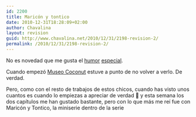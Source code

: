 ```yaml
---
id: 2200
title: Maricón y tontico
date: 2010-12-31T18:28:09+02:00
author: Chavalina
layout: revision
guid: http://www.chavalina.net/2010/12/31/2198-revision-2/
permalink: /2010/12/31/2198-revision-2/
---
```

No es novedad que me gusta el <a href="http://www.chavalina.net/2007/10/18/post-822/" target="_self">humor</a> <a href="http://www.chavalina.net/2008/02/01/post-834/" target="_self">especial</a>.

Cuando empezó <a href="http://www.antena3.com/neox/series/museo-coconut/" target="_blank">Museo Coconut</a> estuve a punto de no volver a verlo. De verdad.

Pero, como con el resto de trabajos de estos chicos, cuando has visto unos cuantos es cuando lo empiezas a apreciar de verdad 🙂 y esta semana los dos capítulos me han gustado bastante, pero con lo que más me reí fue con Maricón y Tontico, la miniserie dentro de la serie